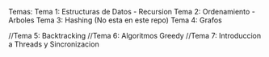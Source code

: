 Temas:
Tema 1: Estructuras de Datos - Recursion
Tema 2: Ordenamiento - Arboles
Tema 3: Hashing (No esta en este repo)
Tema 4: Grafos

//Tema 5: Backtracking
//Tema 6: Algoritmos Greedy
//Tema 7: Introduccion a Threads y Sincronizacion
